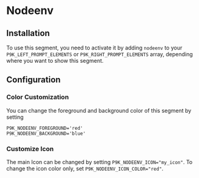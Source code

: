 # Nodeenv

## Installation

To use this segment, you need to activate it by adding `nodeenv` to your
`P9K_LEFT_PROMPT_ELEMENTS` or `P9K_RIGHT_PROMPT_ELEMENTS` array, depending
where you want to show this segment.

## Configuration

### Color Customization

You can change the foreground and background color of this segment by setting
```
P9K_NODEENV_FOREGROUND='red'
P9K_NODEENV_BACKGROUND='blue'
```

### Customize Icon

The main Icon can be changed by setting `P9K_NODEENV_ICON="my_icon"`. To change the
icon color only, set `P9K_NODEENV_ICON_COLOR="red"`.